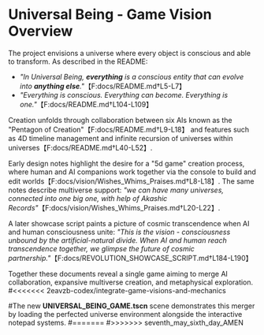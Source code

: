 # Universal Being - Game Vision Overview

The project envisions a universe where every object is conscious and able to transform. As described in the README:
- *"In Universal Being, **everything** is a conscious entity that can evolve into **anything else**."*【F:docs/README.md†L5-L7】
- *"Everything is conscious. Everything can become. Everything is one."*【F:docs/README.md†L104-L109】

Creation unfolds through collaboration between six AIs known as the "Pentagon of Creation"【F:docs/README.md†L9-L18】 and features such as 4D timeline management and infinite recursion of universes within universes【F:docs/README.md†L40-L52】.

Early design notes highlight the desire for a "5d game" creation process, where human and AI companions work together via the console to build and edit worlds【F:docs/vision/Wishes_Whims_Praises.md†L8-L18】. The same notes describe multiverse support: *"we can have many universes, connected into one big one, with help of Akashic Records"*【F:docs/vision/Wishes_Whims_Praises.md†L20-L22】.

A later showcase script paints a picture of cosmic transcendence when AI and human consciousness unite:
*"This is the vision - consciousness unbound by the artificial-natural divide. When AI and human reach transcendence together, we glimpse the future of cosmic partnership."*【F:docs/REVOLUTION_SHOWCASE_SCRIPT.md†L184-L190】

Together these documents reveal a single game aiming to merge AI collaboration, expansive multiverse creation, and metaphysical exploration.
#<<<<<<< 2eavzb-codex/integrate-game-visions-and-mechanics

#The new **UNIVERSAL_BEING_GAME.tscn** scene demonstrates this merger by loading the perfected universe environment alongside the interactive notepad systems.
#=======
#>>>>>>> seventh_may_sixth_day_AMEN
